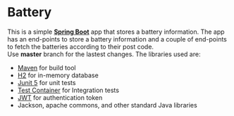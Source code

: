 # Battery
This is a simple **[Spring Boot](https://spring.io/)** app that stores a battery information. 
The app has an end-points to store a battery information and a couple of end-points to fetch the batteries according to their post code.  
Use **master** branch for the lastest changes.
The libraries used are: 
- [Maven](https://maven.apache.org/) for build tool
- [H2](https://www.h2database.com/) for in-memory database
- [Junit 5](https://junit.org/junit5/) for unit tests
- [Test Container](https://www.testcontainers.org/) for Integration tests
- [JWT](https://jwt.io/libraries) for authentication token
- Jackson, apache commons, and other standard Java libraries
